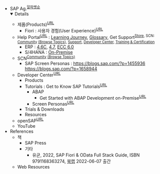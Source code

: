 <!-- 
<a href="" target="_blank">Text</a>
<a href="" target="_blank" title="">Text</a>
<sup><a href="" target="_blank">URL</a></sup>          <sup><a href="" target="_blank" title="">URL</a></sup>
<details><summary>제목</summary><div markdown="3"> 한 행 띄고 내용 </div></details>
   ☞ 참고 1 2 : div는 안 써도 될 듯 → 간략형 : <details><summary>제목</summary> 한 행 띄고 내용 </details> → 제일 간략한 형태 : <details open> 또는 <details>
-->
- SAP Ag.<sup><a href="https://www.sap.com" target="_blank" title="모든 제품, 알파벳 순서">알파벳순</a></sup><details open>
  - 제품(Products)<sup><a href="https://www.sap.com/korea/products/a-z.html" target="_blank">URL</a></sup> 
    - Fiori : 사용자 경험(User Experience)<sup><a href="https://www.sap.com/korea/products/technology-platform/fiori.html" target="_blank">URL</a></sup>
  - Help Portal<sup><a href="https://help.sap.com" target="_blank">URL</a></sup> : <a href="https://help.sap.com/learning-journeys/overview" target="_blank" title="Learning Journeys are structured visual guides designed to help you navigate the path to becoming fully competent with high-priority SAP solutions. Take a look!">Learning Journey</a>, <a href="https://help.sap.com/glossary" target="_blank">Glossary</a>, Get Support<sup><a href="https://store.sap.com" target="_blank" title="Discover, try, and buy SAP and partner solutions online.">Store</a>, SCN: <a href="https://community.sap.com" target="_blank" title="Post questions and share your knowledge with other users and experts.">Community</a> <a href="https://community.sap.com/topics" target="_blank">(Browse Topics)</a>, <a href="https://support.sap.com" target="_blank" title="Find solutions and get answers from SAP.">Support</a>, <a href="https://developers.sap.com" target="_blank" title="A different view on the SAP Community, customized for developers.">Developer Center</a>, <a href="http://www.sap.com/training-certification.html" target="_blank" title="Research all training and certification programs at SAP.">Training & Certification</a></sup>
    - ERP : <a href="https://help.sap.com/doc/saphelp_46c/4.6C/en-US/e1/8e51341a06084de10000009b38f83b/frameset.htm" target="_blank">4.6C</a>, <a href="https://help.sap.com/doc/saphelp_470/4.7/en-US/e1/8e51341a06084de10000009b38f83b/frameset.htm" target="_blank">4.7</a>, <a href="https://help.sap.com/viewer/9cba3865dd7248f5abd4330b4e7cfc84/6.17.17/en-US" target="_blank">ECC 6.0</a>
    - S/4HANA : <a href="https://help.sap.com/docs/SAP_S4HANA_ON-PREMISE" target="_blank">On-Premise</a>
  - SCN<sup><a href="https://community.sap.com" target="_blank" title="Post questions and share your knowledge with other users and experts.">Community</a> <a href="https://community.sap.com/topics" target="_blank">(Browse Topics)</a></sup>
    - SAP Screen Personas : https://blogs.sap.com/?p=1455936 https://blogs.sap.com/?p=1658944 
  - Developer Center<SUP><a href="https://developers.sap.com" target="_blank" title="A different view on the SAP Community, customized for developers.">URL</a></SUP>
    - Products
    - Tutorials : Get to Know SAP Tutorials<sup><a href="https://developers.sap.com/mission.tutorials-are-fun.html" target="_blank" title="Mission : Get to Know SAP Tutorials">URL</a></sup>
      - ABAP
        - Get Started with ABAP Development on-Premise<sup><a href="https://developers.sap.com/mission.abap-dev-get-started.html" target="_blank">URL</a></sup> 
      - Screen Personas<sup><a href="https://developers.sap.com/mission.screen-personas.html" target="_blank" title="Mission : Get Started with SAP Screen Personas">URL</a></sup>
    - Trials & Downloads
    - Resources
  - openSAP<sup><a href="https://open.sap.com" target="_blank" title="Open Online Courses by SAP">URL</a></sup>
  - YouTube
- References
  - 책
    - SAP Press
    - 기타
      - 유균, 2022, SAP Fiori & OData Full Stack Guide, ISBN 9791168363274, <a href="http://www.book.co.kr/@VEeZA" target="_blank">북랩</a> 2022-06-07 출간
  - Web Resources 
